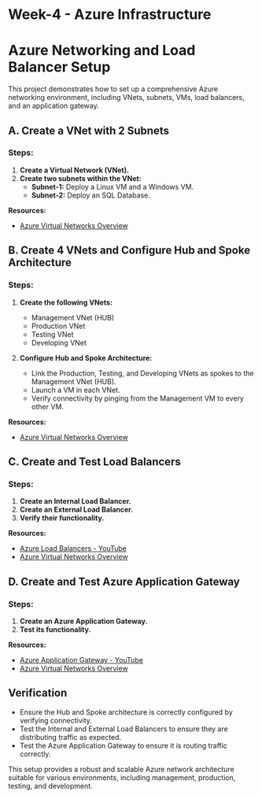 # Week-4 - Azure Infrastructure
# Azure Networking and Load Balancer Setup

This project demonstrates how to set up a comprehensive Azure networking environment, including VNets, subnets, VMs, load balancers, and an application gateway.

## A. Create a VNet with 2 Subnets

### Steps:
1. **Create a Virtual Network (VNet).**
2. **Create two subnets within the VNet:**
   - **Subnet-1:** Deploy a Linux VM and a Windows VM.
   - **Subnet-2:** Deploy an SQL Database.

**Resources:**
- [Azure Virtual Networks Overview](https://learn.microsoft.com/en-us/azure/virtual-network/virtual-networks-overview)

## B. Create 4 VNets and Configure Hub and Spoke Architecture

### Steps:
1. **Create the following VNets:**
   - Management VNet (HUB)
   - Production VNet
   - Testing VNet
   - Developing VNet

2. **Configure Hub and Spoke Architecture:**
   - Link the Production, Testing, and Developing VNets as spokes to the Management VNet (HUB).
   - Launch a VM in each VNet.
   - Verify connectivity by pinging from the Management VM to every other VM.

**Resources:**
- [Azure Virtual Networks Overview](https://learn.microsoft.com/en-us/azure/virtual-network/virtual-networks-overview)

## C. Create and Test Load Balancers

### Steps:
1. **Create an Internal Load Balancer.**
2. **Create an External Load Balancer.**
3. **Verify their functionality.**

**Resources:**
- [Azure Load Balancers - YouTube](https://www.youtube.com/watch?v=T7XU6Lz8lJw)
- [Azure Virtual Networks Overview](https://learn.microsoft.com/en-us/azure/virtual-network/virtual-networks-overview)

## D. Create and Test Azure Application Gateway

### Steps:
1. **Create an Azure Application Gateway.**
2. **Test its functionality.**

**Resources:**
- [Azure Application Gateway - YouTube](https://www.youtube.com/watch?v=B3O6bXu-NbM)
- [Azure Virtual Networks Overview](https://learn.microsoft.com/en-us/azure/virtual-network/virtual-networks-overview)

## Verification

- Ensure the Hub and Spoke architecture is correctly configured by verifying connectivity.
- Test the Internal and External Load Balancers to ensure they are distributing traffic as expected.
- Test the Azure Application Gateway to ensure it is routing traffic correctly.

This setup provides a robust and scalable Azure network architecture suitable for various environments, including management, production, testing, and development.

